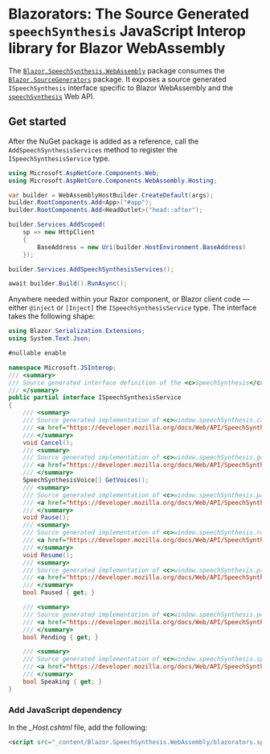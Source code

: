 ﻿# Blazorators: The Source Generated `speechSynthesis` JavaScript Interop library for Blazor WebAssembly

The [`Blazor.SpeechSynthesis.WebAssembly`](https://www.nuget.org/packages/Blazor.SpeechSynthesis.WebAssembly) package consumes the [`Blazor.SourceGenerators`](https://www.nuget.org/packages/Blazor.SourceGenerators) package. It exposes a source generated `ISpeechSynthesis` interface specific to Blazor WebAssembly and the [`speechSynthesis`](https://developer.mozilla.org/docs/Web/API/Window/speechSynthesis) Web API.

## Get started

After the NuGet package is added as a reference, call the `AddSpeechSynthesisServices` method to register the `ISpeechSynthesisService` type.

```csharp
using Microsoft.AspNetCore.Components.Web;
using Microsoft.AspNetCore.Components.WebAssembly.Hosting;

var builder = WebAssemblyHostBuilder.CreateDefault(args);
builder.RootComponents.Add<App>("#app");
builder.RootComponents.Add<HeadOutlet>("head::after");

builder.Services.AddScoped(
    sp => new HttpClient
    {
        BaseAddress = new Uri(builder.HostEnvironment.BaseAddress)
    });

builder.Services.AddSpeechSynthesisServices();

await builder.Build().RunAsync();
```

Anywhere needed within your Razor component, or Blazor client code — either `@inject` or `[Inject]` the `ISpeechSynthesisService` type. The interface takes the following shape:

```csharp
using Blazor.Serialization.Extensions;
using System.Text.Json;

#nullable enable

namespace Microsoft.JSInterop;
/// <summary>
/// Source generated interface definition of the <c>SpeechSynthesis</c> type.
/// </summary>
public partial interface ISpeechSynthesisService
{
    /// <summary>
    /// Source generated implementation of <c>window.speechSynthesis.cancel</c>.
    /// <a href="https://developer.mozilla.org/docs/Web/API/SpeechSynthesis/cancel"></a>
    /// </summary>
    void Cancel();
    /// <summary>
    /// Source generated implementation of <c>window.speechSynthesis.getVoices</c>.
    /// <a href="https://developer.mozilla.org/docs/Web/API/SpeechSynthesis/getVoices"></a>
    /// </summary>
    SpeechSynthesisVoice[] GetVoices();
    /// <summary>
    /// Source generated implementation of <c>window.speechSynthesis.pause</c>.
    /// <a href="https://developer.mozilla.org/docs/Web/API/SpeechSynthesis/pause"></a>
    /// </summary>
    void Pause();
    /// <summary>
    /// Source generated implementation of <c>window.speechSynthesis.resume</c>.
    /// <a href="https://developer.mozilla.org/docs/Web/API/SpeechSynthesis/resume"></a>
    /// </summary>
    void Resume();
    /// <summary>
    /// Source generated implementation of <c>window.speechSynthesis.paused</c>.
    /// <a href="https://developer.mozilla.org/docs/Web/API/SpeechSynthesis/paused"></a>
    /// </summary>
    bool Paused { get; }

    /// <summary>
    /// Source generated implementation of <c>window.speechSynthesis.pending</c>.
    /// <a href="https://developer.mozilla.org/docs/Web/API/SpeechSynthesis/pending"></a>
    /// </summary>
    bool Pending { get; }

    /// <summary>
    /// Source generated implementation of <c>window.speechSynthesis.speaking</c>.
    /// <a href="https://developer.mozilla.org/docs/Web/API/SpeechSynthesis/speaking"></a>
    /// </summary>
    bool Speaking { get; }
}
```

### Add JavaScript dependency

In the *_Host.cshtml* file, add the following:

```html
<script src="_content/Blazor.SpeechSynthesis.WebAssembly/blazorators.speechSynthesis.g.js"></script>
```